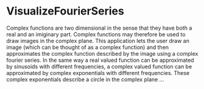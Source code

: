 # VisualizeFourierSeries

Complex functions are two dimensional in the sense that they have both a real and an imiginary part. Complex functions may therefore be used to draw images in the complex plane. This application lets the user draw an image (which can be thought of as a complex function) and then approximates the complex function described by the image using a complex fourier series. In the same way a real valued function can be approximated by sinusoids with different frequencies, a complex valued function can be approximated by complex exponentials with different frequencies. These complex exponentials describe a circle in the complex plane ...
